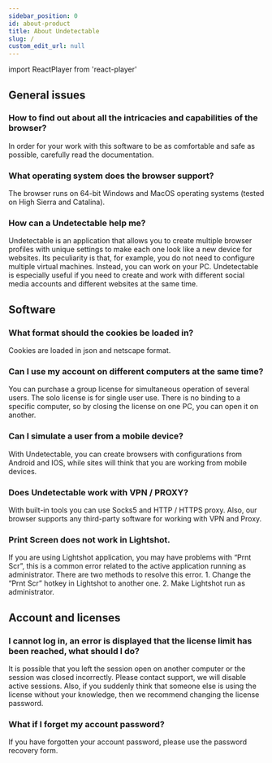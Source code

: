 ```yaml
---
sidebar_position: 0
id: about-product
title: About Undetectable
slug: /
custom_edit_url: null
---
```

import ReactPlayer from 'react-player'

## General issues

### How to find out about all the intricacies and capabilities of the browser?

In order for your work with this software to be as comfortable and safe as possible, carefully read the documentation.

### What operating system does the browser support?

The browser runs on 64-bit Windows and MacOS operating systems (tested on High Sierra and Catalina).

### How can a Undetectable help me?

Undetectable is an application that allows you to create multiple browser profiles with unique settings to make each one look like a new device for websites. Its peculiarity is that, for example, you do not need to configure multiple virtual machines. Instead, you can work on your PC. Undetectable is especially useful if you need to create and work with different social media accounts and different websites at the same time.

## Software

### What format should the cookies be loaded in?

Cookies are loaded in json and netscape format.

### Can I use my account on different computers at the same time?

You can purchase a group license for simultaneous operation of several users. The solo license is for single user use. There is no binding to a specific computer, so by closing the license on one PC, you can open it on another.

### Can I simulate a user from a mobile device?

With Undetectable, you can create browsers with configurations from Android and IOS, while sites will think that you are working from mobile devices.

### Does Undetectable work with VPN / PROXY?

With built-in tools you can use Socks5 and HTTP / HTTPS proxy. Also, our browser supports any third-party software for working with VPN and Proxy.

### Print Screen does not work in Lightshot.

If you are using Lightshot application, you may have problems with “Prnt Scr”, this is a common error related to the active application running as administrator. There are two methods to resolve this error. 1. Change the “Prnt Scr” hotkey in Lightshot to another one. 2. Make Lightshot run as administrator.

## Account and licenses

### I cannot log in, an error is displayed that the license limit has been reached, what should I do?
It is possible that you left the session open on another computer or the session was closed incorrectly. Please contact support, we will disable active sessions. Also, if you suddenly think that someone else is using the license without your knowledge, then we recommend changing the license password.

### What if I forget my account password?
If you have forgotten your account password, please use the password recovery form.